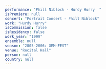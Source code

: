 ```yaml
---
performance: "Phill Niblock - Hurdy Hurry  "
isPremiere: null
concert: "Portrait Concert - Phill Niblock"
work: "Hurdy Hurry"
isCommission: false
isResidency: false
work_year: "1999"
ensemble: null
season: "2005-2006: GEM-FEST"
venue: "Recital Hall"
person: null
country: null
---
```


